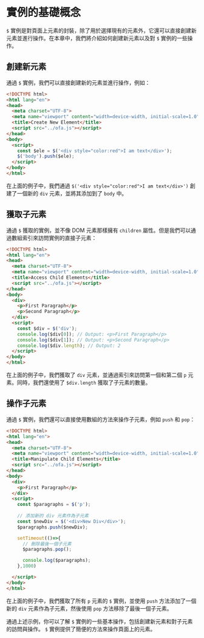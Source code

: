 # 實例的基礎概念

`$` 實例是對頁面上元素的封裝，除了用於選擇現有的元素外，它還可以直接創建新元素並進行操作。在本章中，我們將介紹如何創建新元素以及對 `$` 實例的一些操作。

## 創建新元素

通過 `$` 實例，我們可以直接創建新的元素並進行操作，例如：

```html
<!DOCTYPE html>
<html lang="en">
<head>
  <meta charset="UTF-8">
  <meta name="viewport" content="width=device-width, initial-scale=1.0">
  <title>Create New Element</title>
  <script src="../ofa.js"></script>
</head>
<body>
  <script>
    const $ele = $('<div style="color:red">I am text</div>');
    $('body').push($ele);
  </script>
</body>
</html>
```

在上面的例子中，我們通過 `$('<div style="color:red">I am text</div>')` 創建了一個新的 `div` 元素，並將其添加到了 `body` 中。

## 獲取子元素

通過 `$` 獲取的實例，並不像 DOM 元素那樣擁有 `children` 屬性。但是我們可以通過數組索引來訪問實例的直接子元素：

```html
<!DOCTYPE html>
<html lang="en">
<head>
  <meta charset="UTF-8">
  <meta name="viewport" content="width=device-width, initial-scale=1.0">
  <title>Access Child Elements</title>
  <script src="../ofa.js"></script>
</head>
<body>
  <div>
    <p>First Paragraph</p>
    <p>Second Paragraph</p>
  </div>
  <script>
    const $div = $('div');
    console.log($div[0]); // Output: <p>First Paragraph</p>
    console.log($div[1]); // Output: <p>Second Paragraph</p>
    console.log($div.length); // Output: 2
  </script>
</body>
</html>
```

在上面的例子中，我們獲取了 `div` 元素，並通過索引來訪問第一個和第二個 `p` 元素。同時，我們還使用了 `$div.length` 獲取了子元素的數量。

## 操作子元素

通過 `$` 實例，我們還可以直接使用數組的方法來操作子元素，例如 `push` 和 `pop`：

```html
<!DOCTYPE html>
<html lang="en">
<head>
  <meta charset="UTF-8">
  <meta name="viewport" content="width=device-width, initial-scale=1.0">
  <title>Manipulate Child Elements</title>
  <script src="../ofa.js"></script>
</head>
<body>
  <div>
    <p>First Paragraph</p>
  </div>
  <script>
    const $paragraphs = $('p');
    
    // 添加新的 div 元素作為子元素
    const $newDiv = $('<div>New Div</div>');
    $paragraphs.push($newDiv);

    setTimeout(()=>{
      // 刪除最後一個子元素
      $paragraphs.pop();

      console.log($paragraphs);
    },1000)

  </script>
</body>
</html>
```

在上面的例子中，我們獲取了所有 `p` 元素的 `$` 實例，並使用 `push` 方法添加了一個新的 `div` 元素作為子元素，然後使用 `pop` 方法移除了最後一個子元素。

通過上述示例，你可以了解 `$` 實例的一些基本操作，包括創建新元素和對子元素的訪問與操作。 `$` 實例提供了簡便的方法來操作頁面上的元素。

